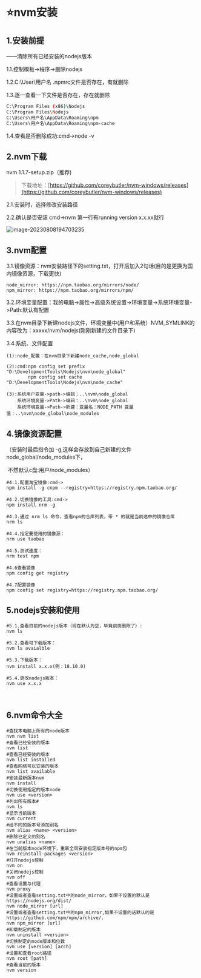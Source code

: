 # ⭐nvm安装

## 1.安装前提

——清除所有已经安装的nodejs版本

1.1.控制模板->程序->删除nodejs

1.2.C:\User\用户名 .npmrc文件是否存在，有就删除

1.3.逐一查看一下文件是否存在，存在就删除

```sh
C:\Program Files (x86)\Nodejs
C:\Program Files\Nodejs
C:\Users\用户名\AppData\Roaming\npm
C:\Users\用户名\AppData\Roaming\npm-cache
```

1.4.查看是否删除成功:cmd->node -v



## 2.nvm下载

nvm 1.1.7-setup.zip（推荐)

> 下载地址：[https://github.com/coreybutler/nvm-windows/releases](https://github.com/coreybutler/nvm-windows/releases)
>



2.1.安装时，选择修改安装路径



2.2.确认是否安装 cmd->nvm 第一行有running version x.x.xx就行

![image-20230808194703235](C:\Users\Mredust\AppData\Roaming\Typora\typora-user-images\image-20230808194703235.png)



## 3.nvm配置



3.1.镜像资源：nvm安装路径下的setting.txt，打开后加入2句话(目的是更换为国内镜像资源，下载更快)

```shell
node_mirror: https://npm.taobao.org/mirrors/node/
npm_mirror: https://npm.taobao.org/mirrors/npm/
```



3.2.环境变量配置：我的电脑->属性->高级系统设置->环境变量->系统环境变量->Path:默认有配置



3.3.在nvm目录下新建nodejs文件，环境变量中(用户和系统）NVM_SYMLINK的内容改为：xxxxx/nvm/nodejs(刚刚新建的文件目录下)



3.4.系统、文件配置

```shell
(1):node_配置：在nvm目录下新建node_cache,node_global

(2):cmd:npm config set prefix "D:\DevelopmentTools\Nodejs\nvm\node_global"
        npm config set cache "D:\DevelopmentTools\Nodejs\nvm\node_cache"
        
(3):系统用户变量->path->编辑：..\nvm\node_global
    系统环境变量->Path->编辑：..\nvm\node_global
    系统环境变量->Path->新建：变量名：NODE_PATH 变量值：..\nvm\node_global\node_modules
```

## 4.镜像资源配置

（安装时最后指令加 -g,这样会存放到自己新建的文件node_global/node_modules下，

​	不然默认c盘:用户/node_modules）

```shell
#4.1.配置淘宝镜像:cmd->  
npm install -g cnpm --registry=https://registry.npm.taobao.org/

#4.2.切换镜像的工具:cmd->  
npm install nrm -g

#4.3.通过 nrm ls 命令，查看npm的仓库列表，带 * 的就是当前选中的镜像仓库
nrm ls

#4.4.指定要使用的镜像源：
nrm use taobao

#4.5.测试速度：
nrm test npm

#4.6查看镜像
npm config get registry

#4.7配置镜像
npm config set registry=https://registry.npm.taobao.org/
```



## 5.nodejs安装和使用

```shell
#5.1.查看目前的nodejs版本（现在默认为空，毕竟前面删除了）:
nvm ls 

#5.2.查看可下载版本：
nvm ls avaialble 

#5.3.下载版本：
nvm install x.x.x(例：18.10.0)

#5.4.更改nodejs版本：
nvm use x.x.x
```

​	

## 6.nvm命令大全

```shell
#查找本电脑上所有的node版本
nvm nvm list 
#查看已经安装的版本
nvm list 
#查看已经安装的版本
nvm list installed 
#查看网络可以安装的版本
nvm list available 
#安装最新版本nvm
nvm install 
#切换使用指定的版本node
nvm use <version> 
#列出所有版本#
nvm ls 
#显示当前版本
nvm current
#给不同的版本号添加别名
nvm alias <name> <version> 
#删除已定义的别名
nvm unalias <name>
#在当前版本node环境下，重新全局安装指定版本号的npm包
nvm reinstall-packages <version> 
#打开nodejs控制
nvm on 
#关闭nodejs控制
nvm off 
#查看设置与代理
nvm proxy 
#设置或者查看setting.txt中的node_mirror，如果不设置的默认是 https://nodejs.org/dist/
nvm node_mirror [url] 
#设置或者查看setting.txt中的npm_mirror,如果不设置的话默认的是https://github.com/npm/npm/archive/.
nvm npm_mirror [url] 
#卸载制定的版本
nvm uninstall <version> 
#切换制定的node版本和位数
nvm use [version] [arch] 
#设置和查看root路径
nvm root [path] 
#查看当前的版本
nvm version 
	        
```


​		  